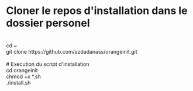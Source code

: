 # Cloner le repos d'installation dans le dossier personel
<br>
cd ~
<br>
git clone https://github.com/azdadanass/orangeinit.git
<br>
<br>
# Execution du script d'installation
<br>
cd orangeinit
<br>
chmod +x *.sh
<br>
./install.sh
